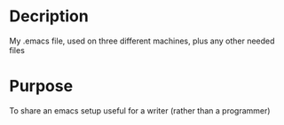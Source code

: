 # Decription
My .emacs file, used on three different machines, plus any other needed files
# Purpose
To share an emacs setup useful for a writer (rather than a programmer)